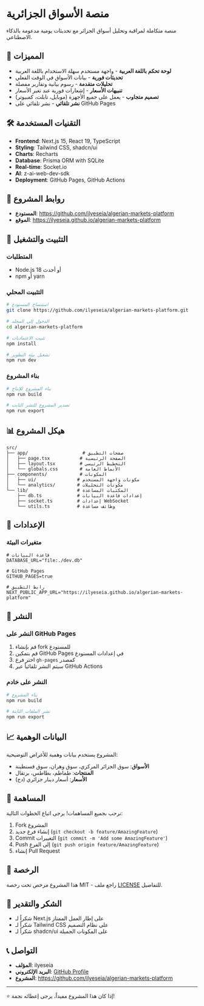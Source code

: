 # منصة الأسواق الجزائرية

منصة متكاملة لمراقبة وتحليل أسواق الجزائر مع تحديثات يومية مدعومة بالذكاء الاصطناعي.

## 🚀 المميزات

- **لوحة تحكم باللغة العربية** - واجهة مستخدم سهلة الاستخدام باللغة العربية
- **تحديثات فورية** - بيانات الأسواق في الوقت الفعلي
- **تحليلات متقدمة** - رسوم بيانية وتقارير مفصلة
- **تنبيهات الأسعار** - إشعارات فورية عند تغير الأسعار
- **تصميم متجاوب** - يعمل على جميع الأجهزة (موبايل، تابلت، كمبيوتر)
- **نشر تلقائي** - نشر تلقائي على GitHub Pages

## 🛠️ التقنيات المستخدمة

- **Frontend**: Next.js 15, React 19, TypeScript
- **Styling**: Tailwind CSS, shadcn/ui
- **Charts**: Recharts
- **Database**: Prisma ORM with SQLite
- **Real-time**: Socket.io
- **AI**: z-ai-web-dev-sdk
- **Deployment**: GitHub Pages, GitHub Actions

## 📱 روابط المشروع

- **المستودع**: https://github.com/ilyeseia/algerian-markets-platform
- **الموقع**: https://ilyeseia.github.io/algerian-markets-platform

## 🚀 التثبيت والتشغيل

### المتطلبات
- Node.js 18 أو أحدث
- npm أو yarn

### التثبيت المحلي
```bash
# استنساخ المستودع
git clone https://github.com/ilyeseia/algerian-markets-platform.git

# الدخول إلى المجلد
cd algerian-markets-platform

# تثبيت الاعتماديات
npm install

# تشغيل بيئة التطوير
npm run dev
```

### بناء المشروع
```bash
# بناء المشروع للإنتاج
npm run build

# تصدير المشروع للنشر الثابت
npm run export
```

## 📊 هيكل المشروع

```
src/
├── app/                    # صفحات التطبيق
│   ├── page.tsx           # الصفحة الرئيسية
│   ├── layout.tsx         # التخطيط الرئيسي
│   └── globals.css        # الأنماط العامة
├── components/            # المكونات
│   ├── ui/               # مكونات واجهة المستخدم
│   └── analytics/        # مكونات التحليلات
└── lib/                  # المكتبات المساعدة
    ├── db.ts             # إعدادات قاعدة البيانات
    ├── socket.ts         # إعدادات WebSocket
    └── utils.ts          # وظائف مساعدة
```

## 🔧 الإعدادات

### متغيرات البيئة
```env
# قاعدة البيانات
DATABASE_URL="file:./dev.db"

# GitHub Pages
GITHUB_PAGES=true

# رابط التطبيق
NEXT_PUBLIC_APP_URL="https://ilyeseia.github.io/algerian-markets-platform"
```

## 🚀 النشر

### النشر على GitHub Pages
1. قم بإنشاء fork للمستودع
2. قم بتمكين GitHub Pages في إعدادات المستودع
3. اختر فرع `gh-pages` كمصدر
4. سيتم النشر تلقائياً عبر GitHub Actions

### النشر على خادم
```bash
# بناء المشروع
npm run build

# نشر الملفات الثابتة
npm run export
```

## 📈 البيانات الوهمية

المشروع يستخدم بيانات وهمية للأغراض التوضيحية:
- **الأسواق**: سوق الجزائر المركزي، سوق وهران، سوق قسنطينة
- **المنتجات**: طماطم، بطاطس، برتقال
- **الأسعار**: أسعار دينار جزائري (دج)

## 🤝 المساهمة

نرحب بجميع المساهمات! يرجى اتباع الخطوات التالية:

1. Fork المشروع
2. إنشاء فرع جديد (`git checkout -b feature/AmazingFeature`)
3. Commit التغييرات (`git commit -m 'Add some AmazingFeature'`)
4. Push إلى الفرع (`git push origin feature/AmazingFeature`)
5. إنشاء Pull Request

## 📄 الرخصة

هذا المشروع مرخص تحت رخصة MIT - راجع ملف [LICENSE](LICENSE) للتفاصيل.

## 🙏 الشكر والتقدير

- شكراً لـ Next.js على إطار العمل الممتاز
- شكراً لـ Tailwind CSS على نظام التصميم
- شكراً لـ shadcn/ui على المكونات الجميلة

## 📞 التواصل

- **المؤلف**: ilyeseia
- **البريد الإلكتروني**: [GitHub Profile](https://github.com/ilyeseia)
- **المشروع**: https://github.com/ilyeseia/algerian-markets-platform

---

⭐ إذا كان هذا المشروع مفيداً، يرجى إعطائه نجمة!